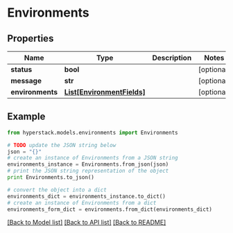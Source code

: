 # Environments


## Properties

Name | Type | Description | Notes
------------ | ------------- | ------------- | -------------
**status** | **bool** |  | [optional] 
**message** | **str** |  | [optional] 
**environments** | [**List[EnvironmentFields]**](EnvironmentFields.md) |  | [optional] 

## Example

```python
from hyperstack.models.environments import Environments

# TODO update the JSON string below
json = "{}"
# create an instance of Environments from a JSON string
environments_instance = Environments.from_json(json)
# print the JSON string representation of the object
print Environments.to_json()

# convert the object into a dict
environments_dict = environments_instance.to_dict()
# create an instance of Environments from a dict
environments_form_dict = environments.from_dict(environments_dict)
```
[[Back to Model list]](../README.md#documentation-for-models) [[Back to API list]](../README.md#documentation-for-api-endpoints) [[Back to README]](../README.md)



